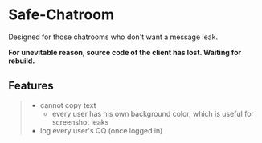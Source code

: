 # Safe-Chatroom
Designed for those chatrooms who don't want a message leak.

__For unevitable reason, source code of the client has lost. Waiting for rebuild.__

## Features
> + cannot copy text
>     + every user has his own background color, which is useful for screenshot leaks
> + log every user's QQ (once logged in)
